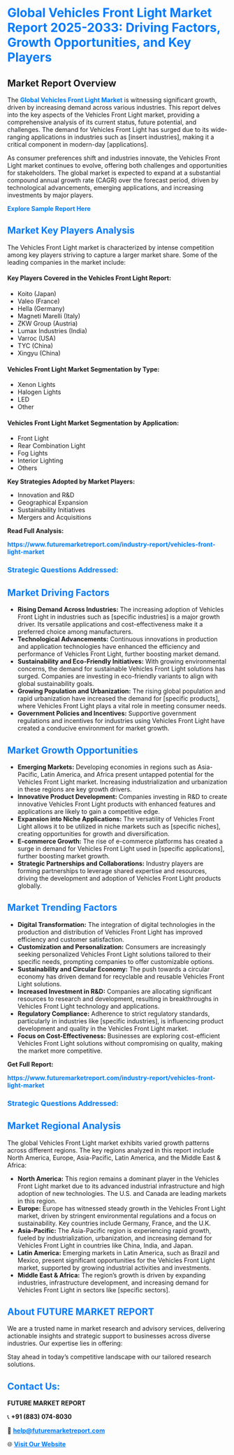 <h1 style="color: #007BFF;">Global Vehicles Front Light Market Report 2025-2033: Driving Factors, Growth Opportunities, and Key Players</h1>

<section id="overview">
<h2>Market Report Overview</h2>
<p>The <a href="https://www.futuremarketreport.com/industry-report/vehicles-front-light-market" style="color: #007BFF; text-decoration: none;"><strong>Global Vehicles Front Light Market</strong></a> is witnessing significant growth, driven by increasing demand across various industries. This report delves into the key aspects of the Vehicles Front Light market, providing a comprehensive analysis of its current status, future potential, and challenges. The demand for Vehicles Front Light has surged due to its wide-ranging applications in industries such as [insert industries], making it a critical component in modern-day [applications].</p>
<p>As consumer preferences shift and industries innovate, the Vehicles Front Light market continues to evolve, offering both challenges and opportunities for stakeholders. The global market is expected to expand at a substantial compound annual growth rate (CAGR) over the forecast period, driven by technological advancements, emerging applications, and increasing investments by major players.</p>
</section>

<section id="overview">
<p><a href="https://www.futuremarketreport.com/request-sample/reportId=37161" style="color: #007BFF; text-decoration: none;"><strong>Explore Sample Report Here</strong></a></p>
</section>

<section id="key-players">
<h2 style="color: #007BFF;">Market Key Players Analysis</h2>
<p>The Vehicles Front Light market is characterized by intense competition among key players striving to capture a larger market share. Some of the leading companies in the market include:</p>
<h4>Key Players Covered in the Vehicles Front Light Report:</h4>
<ul><li>Koito (Japan)</li><li>Valeo (France)</li><li>Hella (Germany)</li><li>Magneti Marelli (Italy)</li><li>ZKW Group (Austria)</li><li>Lumax Industries (India)</li><li>Varroc (USA)</li><li>TYC (China)</li><li>Xingyu (China)</li></ul>
<h4>Vehicles Front Light Market Segmentation by Type:</h4>
<ul><li>Xenon Lights</li><li>Halogen Lights</li><li>LED</li><li>Other</li></ul>

<h4>Vehicles Front Light Market Segmentation by Application:</h4>
<ul><li>Front Light</li><li>Rear Combination Light</li><li>Fog Lights</li><li>Interior Lighting</li><li>Others</li></ul>
<p><strong>Key Strategies Adopted by Market Players:</strong></p>
<ul>
<li>Innovation and R&D</li>
<li>Geographical Expansion</li>
<li>Sustainability Initiatives</li>
<li>Mergers and Acquisitions</li>
</ul>
</section>

<section>
<p><strong>Read Full Analysis: </strong></p><a href="https://www.futuremarketreport.com/industry-report/vehicles-front-light-market" style="color: #007BFF; text-decoration: none;"><strong>https://www.futuremarketreport.com/industry-report/vehicles-front-light-market</strong></a>
<h3 style="color: #007BFF;">Strategic Questions Addressed:</h3>
</section>

<section id="driving-factors">
<h2 style="color: #007BFF;">Market Driving Factors</h2>
<ul>
<li><strong>Rising Demand Across Industries:</strong> The increasing adoption of Vehicles Front Light in industries such as [specific industries] is a major growth driver. Its versatile applications and cost-effectiveness make it a preferred choice among manufacturers.</li>
<li><strong>Technological Advancements:</strong> Continuous innovations in production and application technologies have enhanced the efficiency and performance of Vehicles Front Light, further boosting market demand.</li>
<li><strong>Sustainability and Eco-Friendly Initiatives:</strong> With growing environmental concerns, the demand for sustainable Vehicles Front Light solutions has surged. Companies are investing in eco-friendly variants to align with global sustainability goals.</li>
<li><strong>Growing Population and Urbanization:</strong> The rising global population and rapid urbanization have increased the demand for [specific products], where Vehicles Front Light plays a vital role in meeting consumer needs.</li>
<li><strong>Government Policies and Incentives:</strong> Supportive government regulations and incentives for industries using Vehicles Front Light have created a conducive environment for market growth.</li>
</ul>
</section>

<section id="growth-opportunities">
<h2 style="color: #007BFF;">Market Growth Opportunities</h2>
<ul>
<li><strong>Emerging Markets:</strong> Developing economies in regions such as Asia-Pacific, Latin America, and Africa present untapped potential for the Vehicles Front Light market. Increasing industrialization and urbanization in these regions are key growth drivers.</li>
<li><strong>Innovative Product Development:</strong> Companies investing in R&D to create innovative Vehicles Front Light products with enhanced features and applications are likely to gain a competitive edge.</li>
<li><strong>Expansion into Niche Applications:</strong> The versatility of Vehicles Front Light allows it to be utilized in niche markets such as [specific niches], creating opportunities for growth and diversification.</li>
<li><strong>E-commerce Growth:</strong> The rise of e-commerce platforms has created a surge in demand for Vehicles Front Light used in [specific applications], further boosting market growth.</li>
<li><strong>Strategic Partnerships and Collaborations:</strong> Industry players are forming partnerships to leverage shared expertise and resources, driving the development and adoption of Vehicles Front Light products globally.</li>
</ul>
</section>

<section id="trending-factors">
<h2 style="color: #007BFF;">Market Trending Factors</h2>
<ul>
<li><strong>Digital Transformation:</strong> The integration of digital technologies in the production and distribution of Vehicles Front Light has improved efficiency and customer satisfaction.</li>
<li><strong>Customization and Personalization:</strong> Consumers are increasingly seeking personalized Vehicles Front Light solutions tailored to their specific needs, prompting companies to offer customizable options.</li>
<li><strong>Sustainability and Circular Economy:</strong> The push towards a circular economy has driven demand for recyclable and reusable Vehicles Front Light solutions.</li>
<li><strong>Increased Investment in R&D:</strong> Companies are allocating significant resources to research and development, resulting in breakthroughs in Vehicles Front Light technology and applications.</li>
<li><strong>Regulatory Compliance:</strong> Adherence to strict regulatory standards, particularly in industries like [specific industries], is influencing product development and quality in the Vehicles Front Light market.</li>
<li><strong>Focus on Cost-Effectiveness:</strong> Businesses are exploring cost-efficient Vehicles Front Light solutions without compromising on quality, making the market more competitive.</li>
</ul>
</section>

<section>
<p><strong>Get Full Report: </strong></p><a href="https://www.futuremarketreport.com/industry-report/vehicles-front-light-market" style="color: #007BFF; text-decoration: none;"><strong>https://www.futuremarketreport.com/industry-report/vehicles-front-light-market</strong></a>
<h3 style="color: #007BFF;">Strategic Questions Addressed:</h3>
</section>


<section id="regional-analysis">
<h2 style="color: #007BFF;">Market Regional Analysis</h2>
<p>The global Vehicles Front Light market exhibits varied growth patterns across different regions. The key regions analyzed in this report include North America, Europe, Asia-Pacific, Latin America, and the Middle East & Africa:</p>
<ul>
<li><strong>North America:</strong> This region remains a dominant player in the Vehicles Front Light market due to its advanced industrial infrastructure and high adoption of new technologies. The U.S. and Canada are leading markets in this region.</li>
<li><strong>Europe:</strong> Europe has witnessed steady growth in the Vehicles Front Light market, driven by stringent environmental regulations and a focus on sustainability. Key countries include Germany, France, and the U.K.</li>
<li><strong>Asia-Pacific:</strong> The Asia-Pacific region is experiencing rapid growth, fueled by industrialization, urbanization, and increasing demand for Vehicles Front Light in countries like China, India, and Japan.</li>
<li><strong>Latin America:</strong> Emerging markets in Latin America, such as Brazil and Mexico, present significant opportunities for the Vehicles Front Light market, supported by growing industrial activities and investments.</li>
<li><strong>Middle East & Africa:</strong> The region’s growth is driven by expanding industries, infrastructure development, and increasing demand for Vehicles Front Light in sectors like [specific sectors].</li>
</ul>
</section>

<footer>
<h2 style="color: #007BFF;">About FUTURE MARKET REPORT</h2>
<p>We are a trusted name in market research and advisory services, delivering actionable insights and strategic support to businesses across diverse industries. Our expertise lies in offering:</p>

<p>Stay ahead in today’s competitive landscape with our tailored research solutions.</p>

<h2 style="color: #007BFF;">Contact Us:</h2>
<p><strong>FUTURE MARKET REPORT</strong></p>
<p>📞 <strong>+91 (883) 074-8030</strong></p>
<p>📧 <strong><a href="mailto:help@futuremarketreport.com" style="color: #007BFF;">help@futuremarketreport.com</a></strong></p>
<p>🌐 <strong><a href="https://www.futuremarketreport.com/" style="color: #007BFF;">Visit Our Website</a></strong></p>
</footer>